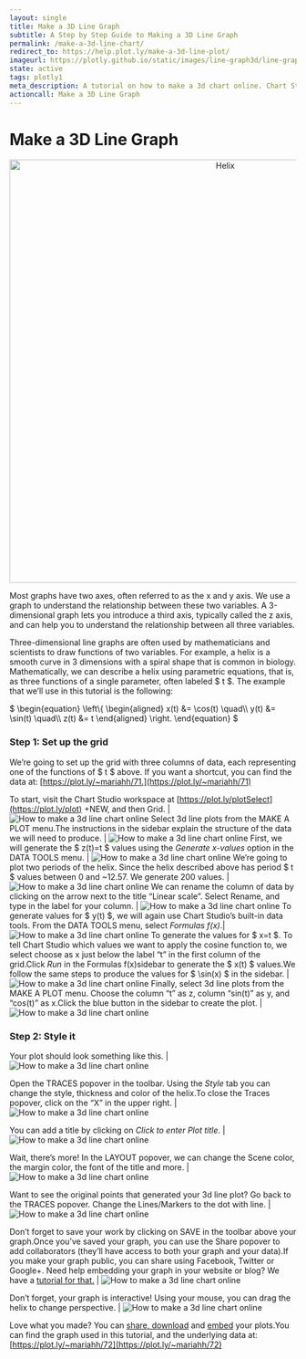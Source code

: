 ```yaml
---
layout: single
title: Make a 3D Line Graph
subtitle: A Step by Step Guide to Making a 3D Line Graph
permalink: /make-a-3d-line-chart/
redirect_to: https://help.plot.ly/make-a-3d-line-plot/
imageurl: https://plotly.github.io/static/images/line-graph3d/line-graph3d.png
state: active
tags: plotly1
meta_description: A tutorial on how to make a 3d chart online. Chart Studio is the easiest and fastest way to make and share graphs online.
actioncall: Make a 3D Line Graph
---
```


# Make a 3D Line Graph

<div>
    <a href="https://plot.ly/~mariahh/72/" target="_blank" title="Helix" style="display: block; text-align: center;"><img src="https://plot.ly/~mariahh/72.png" alt="Helix" style="max-width: 100%;width: 742px;"  width="742" onerror="this.onerror=null;this.src='https://plot.ly/404.png';"></a>
    <script data-plotly="mariahh:72" src="https://plot.ly/embed.js" async></script>
</div>

Most graphs have two axes, often referred to as the x and y axis. We use a graph to understand the relationship between these two variables. A 3-dimensional graph lets you introduce a third axis, typically called the z axis, and can help you to understand the relationship between all three variables.

Three-dimensional line graphs are often used by mathematicians and scientists to draw functions of two variables. For example, a helix is a smooth curve in 3 dimensions with a spiral shape that is common in biology. Mathematically, we can describe a helix using parametric equations, that is, as three functions of a single parameter, often labeled $ t $. The example that we’ll use in this tutorial is the following:

<p>$ \begin{equation} \left\{ \begin{aligned} x(t) &amp;= \cos(t) \quad\\ y(t) &amp;= \sin(t) \quad\\ z(t) &amp;= t \end{aligned} \right. \end{equation} $</p>

### Step 1: Set up the grid

We’re going to set up the grid with three columns of data, each representing one of the functions of $ t $ above. If you want a shortcut, you can find the data at: [https://plot.ly/~mariahh/71.](https://plot.ly/~mariahh/71)

To start, visit the Chart Studio workspace at [https://plot.ly/plotSelect](https://plot.ly/plot) +NEW, and then Grid. | ![How to make a 3d line chart online](https://plotly.github.io/static/images/line-graph3d/image10.png)
Select 3d line plots from the MAKE A PLOT menu.The instructions in the sidebar explain the structure of the data we will need to produce. | ![How to make a 3d line chart online](https://plotly.github.io/static/images/line-graph3d/image05.png)
First, we will generate the $ z(t)=t $ values using the *Generate x-values* option in the DATA TOOLS menu. | ![How to make a 3d line chart online](https://plotly.github.io/static/images/line-graph3d/image04.png)
We’re going to plot two periods of the helix. Since the helix described above has period $ t $ values between 0 and ~12.57. We generate 200 values. | ![How to make a 3d line chart online](https://plotly.github.io/static/images/line-graph3d/image09.png)
We can rename the column of data by clicking on the arrow next to the title “Linear scale”. Select Rename, and type in the label for your column. | ![How to make a 3d line chart online](https://plotly.github.io/static/images/line-graph3d/image02.png)
To generate values for $ y(t) $, we will again use Chart Studio’s built-in data tools. From the DATA TOOLS menu, select *Formulas f(x)*.| ![How to make a 3d line chart online](https://plotly.github.io/static/images/line-graph3d/image01.png)
To generate the values for $ x=t $. To tell Chart Studio which values we want to apply the cosine function to, we select choose as x just below the label “t” in the first column of the grid.Click *Run* in the Formulas f(x)sidebar to generate the $ x(t) $ values.We follow the same steps to produce the values for $ \sin(x) $ in the sidebar. | ![How to make a 3d line chart online](https://plotly.github.io/static/images/line-graph3d/image01.png)
Finally, select 3d line plots from the MAKE A PLOT menu. Choose the column “t” as z, column “sin(t)” as y, and “cos(t)” as x.Click the blue button in the sidebar to create the plot. | ![How to make a 3d line chart online](https://plotly.github.io/static/images/line-graph3d/image07.png)

### Step 2: Style it

Your plot should look something like this. | ![How to make a 3d line chart online](https://plotly.github.io/static/images/line-graph3d/image08.png)

Open the TRACES popover in the toolbar. Using the *Style* tab you can change the style, thickness and color of the helix.To close the Traces popover, click on the “X” in the upper right. | ![How to make a 3d line chart online](https://plotly.github.io/static/images/line-graph3d/image00.png)

You can add a title by clicking on *Click to enter Plot title*. | ![How to make a 3d line chart online](https://plotly.github.io/static/images/line-graph3d/image03.png)

Wait, there’s more! In the LAYOUT popover, we can change the Scene color, the margin color, the font of the title and more. | ![How to make a 3d line chart online](https://plotly.github.io/static/images/line-graph3d/image12.png)

Want to see the original points that generated your 3d line plot? Go back to the TRACES popover. Change the Lines/Markers to the dot with line. | ![How to make a 3d line chart online](https://plotly.github.io/static/images/line-graph3d/image11.png)

Don’t forget to save your work by clicking on SAVE in the toolbar above your graph.Once you’ve saved your graph, you can use the Share popover to add collaborators (they’ll have access to both your graph and your data).If you make your graph public, you can share using Facebook, Twitter or Google+. Need help embedding your graph in your website or blog? We have a [tutorial for that.](https://plot.ly/how-to-embed-plotly-graphs-in-websites/) | ![How to make a 3d line chart online](https://plotly.github.io/static/images/line-graph3d/image06.png)

Don’t forget, your graph is interactive! Using your mouse, you can drag the helix to change perspective. | ![How to make a 3d line chart online](https://plotly.github.io/static/images/line-graph3d/image13.png)

Love what you made? You can [share, download](https://plot.ly/share-print/) and [embed](https://plot.ly/embed/) your plots.You can find the graph used in this tutorial, and the underlying data at: [https://plot.ly/~mariahh/72](https://plot.ly/~mariahh/72)
